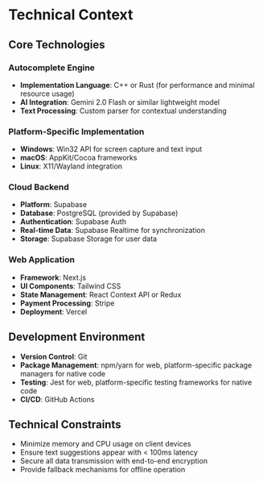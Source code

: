 # Technical Context

## Core Technologies

### Autocomplete Engine
- **Implementation Language**: C++ or Rust (for performance and minimal resource usage)
- **AI Integration**: Gemini 2.0 Flash or similar lightweight model
- **Text Processing**: Custom parser for contextual understanding

### Platform-Specific Implementation
- **Windows**: Win32 API for screen capture and text input
- **macOS**: AppKit/Cocoa frameworks
- **Linux**: X11/Wayland integration

### Cloud Backend
- **Platform**: Supabase
- **Database**: PostgreSQL (provided by Supabase)
- **Authentication**: Supabase Auth
- **Real-time Data**: Supabase Realtime for synchronization
- **Storage**: Supabase Storage for user data

### Web Application
- **Framework**: Next.js
- **UI Components**: Tailwind CSS
- **State Management**: React Context API or Redux
- **Payment Processing**: Stripe
- **Deployment**: Vercel

## Development Environment
- **Version Control**: Git
- **Package Management**: npm/yarn for web, platform-specific package managers for native code
- **Testing**: Jest for web, platform-specific testing frameworks for native code
- **CI/CD**: GitHub Actions

## Technical Constraints
- Minimize memory and CPU usage on client devices
- Ensure text suggestions appear with < 100ms latency
- Secure all data transmission with end-to-end encryption
- Provide fallback mechanisms for offline operation 